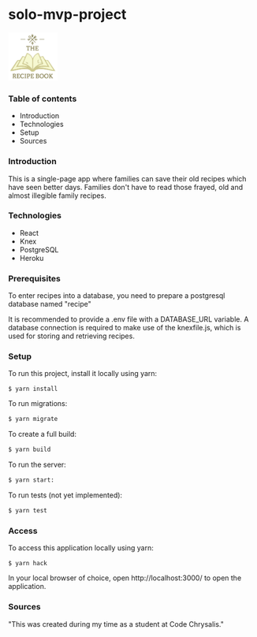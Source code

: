 # solo-mvp-project

<img src="./src/img/app-icon.jpeg" width="100">

### Table of contents

- Introduction
- Technologies
- Setup
- Sources

### Introduction

This is a single-page app where families can save their old recipes which have seen better days.
Families don't have to read those frayed, old and almost illegible family recipes.

### Technologies

- React
- Knex
- PostgreSQL
- Heroku

### Prerequisites

To enter recipes into a database, you need to prepare a postgresql database named "recipe"

It is recommended to provide a .env file with a DATABASE_URL variable. A database connection is required to make use of the knexfile.js, which is used for storing and retrieving recipes.

### Setup

To run this project, install it locally using yarn:

```
$ yarn install
```

To run migrations:

```bash
$ yarn migrate
```

To create a full build:

```bash
$ yarn build
```

To run the server:

```bash
$ yarn start:
```

To run tests (not yet implemented):

```bash
$ yarn test
```

### Access

To access this application locally using yarn:

```
$ yarn hack
```

In your local browser of choice, open http://localhost:3000/ to open the application.


### Sources

"This was created during my time as a student at Code Chrysalis."